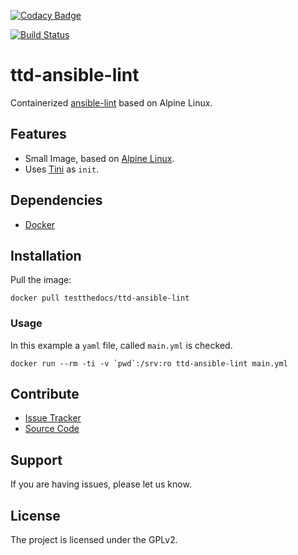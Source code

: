 [![Codacy Badge](https://api.codacy.com/project/badge/Grade/96405c4eeb64419d981fc37027a816b0)](https://www.codacy.com/app/svx/ttd-ansible-lint?utm_source=github.com&amp;utm_medium=referral&amp;utm_content=testthedocs/ttd-ansible-lint&amp;utm_campaign=Badge_Grade)

[![Build Status](https://drone.testthedocs.org/api/badges/testthedocs/ttd-ansible-lint/status.svg)](https://drone.testthedocs.org/testthedocs/ttd-ansible-lint)

# ttd-ansible-lint

Containerized [ansible-lint](https://github.com/willthames/ansible-lint)
based on Alpine Linux.

## Features

- Small Image, based on [Alpine Linux](http://www.alpinelinux.org/).
- Uses [Tini](https://github.com/krallin/tini) as `init`.

## Dependencies

- [Docker](https://docker.com "Homepage of docker")

## Installation

Pull the image:

```shell
docker pull testthedocs/ttd-ansible-lint
```

### Usage

In this example a `yaml` file, called `main.yml` is checked.

```shell
docker run --rm -ti -v `pwd`:/srv:ro ttd-ansible-lint main.yml
```

## Contribute

- [Issue Tracker](github.com/testthedocs/ttd-ansible-lint/issues)
- [Source Code](github.com/testthedocs/ttd-ansible-lint)

## Support

If you are having issues, please let us know.

## License

The project is licensed under the GPLv2.
